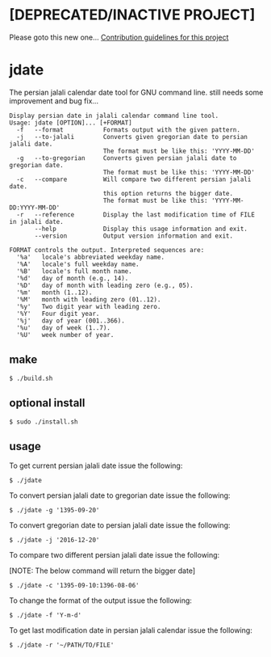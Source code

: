 # [DEPRECATED/INACTIVE PROJECT]
Please goto this new one...
[Contribution guidelines for this project](docs/CONTRIBUTING.md)

# jdate
The persian jalali calendar date tool for GNU command line. still needs some improvement and bug fix...

```
Display persian date in jalali calendar command line tool.
Usage: jdate [OPTION]... [+FORMAT]
  -f   --format           Formats output with the given pattern.
  -j   --to-jalali        Converts given gregorian date to persian jalali date.
                          The format must be like this: 'YYYY-MM-DD'
  -g   --to-gregorian     Converts given persian jalali date to gregorian date.
                          The format must be like this: 'YYYY-MM-DD'
  -c   --compare          Will compare two different persian jalali date.
                          this option returns the bigger date.
                          The format must be like this: 'YYYY-MM-DD:YYYY-MM-DD'
  -r   --reference        Display the last modification time of FILE in jalali date.
       --help             Display this usage information and exit.
       --version          Output version information and exit.
       
FORMAT controls the output. Interpreted sequences are:
  '%a'   locale's abbreviated weekday name.
  '%A'   locale's full weekday name.
  '%B'   locale's full month name.
  '%d'   day of month (e.g., 14).
  '%D'   day of month with leading zero (e.g., 05).
  '%m'   month (1..12).
  '%M'   month with leading zero (01..12).
  '%y'   Two digit year with leading zero.
  '%Y'   Four digit year.
  '%j'   day of year (001..366).
  '%u'   day of week (1..7).
  '%U'   week number of year.
```
## make

```
$ ./build.sh
```

## optional install

```
$ sudo ./install.sh
```

## usage
To get current persian jalali date issue the following:
```
$ ./jdate 
```

To convert persian jalali date to gregorian date issue the following:
```
$ ./jdate -g '1395-09-20'
```

To convert gregorian date to persian jalali date issue the following:
```
$ ./jdate -j '2016-12-20'
```

To compare two different persian jalali date issue the following:

[NOTE: The below command will return the bigger date]
```
$ ./jdate -c '1395-09-10:1396-08-06'
```

To change the format of the output issue the following:
```
$ ./jdate -f 'Y-m-d'
```

To get last modification date in persian jalali calendar issue the following:
```
$ ./jdate -r '~/PATH/TO/FILE'
```
